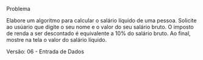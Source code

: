 Problema 

Elabore um algoritmo para calcular o salário líquido de uma pessoa.
Solicite ao usúario que digite o seu nome e o valor do seu salário bruto.
O imposto de renda a ser descontado é equivalente a 10% do salário bruto.
Ao final, mostre na tela o valor do salário líquido.

Versão: 06 - Entrada de Dados